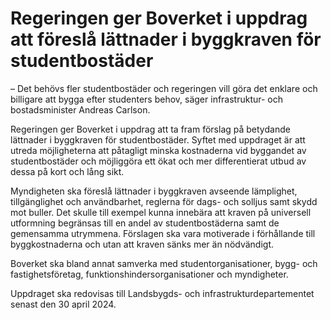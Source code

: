 # Regeringen ger Boverket i uppdrag att föreslå lättnader i byggkraven för studentbostäder

– Det behövs fler studentbostäder och regeringen vill göra det enklare och billigare att bygga efter studenters behov, säger infrastruktur- och bostadsminister Andreas Carlson.

Regeringen ger Boverket i uppdrag att ta fram förslag på betydande lättnader i byggkraven för studentbostäder. Syftet med uppdraget är att utreda möjligheterna att påtagligt minska kostnaderna vid byggandet av studentbostäder och möjliggöra ett ökat och mer differentierat utbud av dessa på kort och lång sikt.

Myndigheten ska föreslå lättnader i byggkraven avseende lämplighet, tillgänglighet och användbarhet, reglerna för dags- och solljus samt skydd mot buller. Det skulle till exempel kunna innebära att kraven på universell utformning begränsas till en andel av studentbostäderna samt de gemensamma utrymmena. Förslagen ska vara motiverade i förhållande till byggkostnaderna och utan att kraven sänks mer än nödvändigt.

Boverket ska bland annat samverka med studentorganisationer, bygg- och fastighetsföretag, funktionshindersorganisationer och myndigheter.

Uppdraget ska redovisas till Landsbygds- och infrastrukturdepartementet senast den 30 april 2024.
